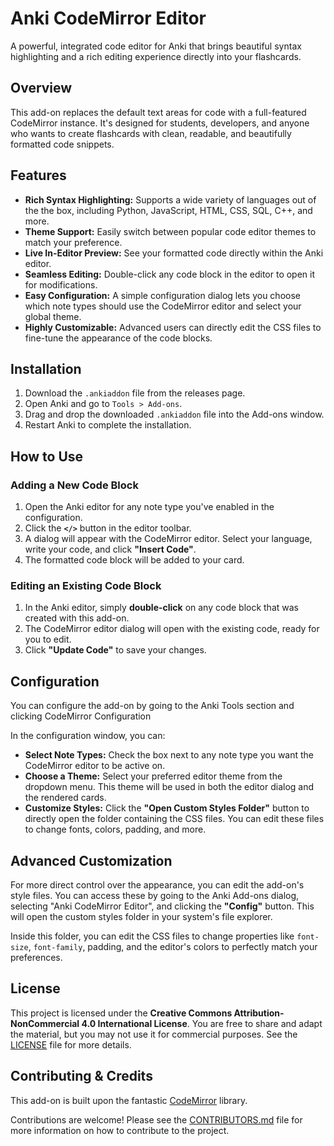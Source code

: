 <h1>Anki CodeMirror Editor</h1>
<p>A powerful, integrated code editor for Anki that brings beautiful syntax highlighting and a rich editing experience directly into your flashcards.</p>

<h2>Overview</h2>
<p>This add-on replaces the default text areas for code with a full-featured CodeMirror instance. It's designed for students, developers, and anyone who wants to create flashcards with clean, readable, and beautifully formatted code snippets.</p>

<h2>Features</h2>
<ul>
<li><strong>Rich Syntax Highlighting:</strong> Supports a wide variety of languages out of the the box, including Python, JavaScript, HTML, CSS, SQL, C++, and more.</li>
<li><strong>Theme Support:</strong> Easily switch between popular code editor themes to match your preference.</li>
<li><strong>Live In-Editor Preview:</strong> See your formatted code directly within the Anki editor.</li>
<li><strong>Seamless Editing:</strong> Double-click any code block in the editor to open it for modifications.</li>
<li><strong>Easy Configuration:</strong> A simple configuration dialog lets you choose which note types should use the CodeMirror editor and select your global theme.</li>
<li><strong>Highly Customizable:</strong> Advanced users can directly edit the CSS files to fine-tune the appearance of the code blocks.</li>
</ul>

<h2>Installation</h2>
<ol>
<li>Download the <code>.ankiaddon</code> file from the releases page.</li>
<li>Open Anki and go to <code>Tools &gt; Add-ons</code>.</li>
<li>Drag and drop the downloaded <code>.ankiaddon</code> file into the Add-ons window.</li>
<li>Restart Anki to complete the installation.</li>
</ol>

<h2>How to Use</h2>
<h3>Adding a New Code Block</h3>
<ol>
<li>Open the Anki editor for any note type you've enabled in the configuration.</li>
<li>Click the <strong><code>&lt;/&gt;</code></strong> button in the editor toolbar.</li>
<li>A dialog will appear with the CodeMirror editor. Select your language, write your code, and click <strong>"Insert Code"</strong>.</li>
<li>The formatted code block will be added to your card.</li>
</ol>

<h3>Editing an Existing Code Block</h3>
<ol>
<li>In the Anki editor, simply <strong>double-click</strong> on any code block that was created with this add-on.</li>
<li>The CodeMirror editor dialog will open with the existing code, ready for you to edit.</li>
<li>Click <strong>"Update Code"</strong> to save your changes.</li>
</ol>

<h2>Configuration</h2>
<p>You can configure the add-on by going to the Anki Tools section and clicking CodeMirror Configuration</p>
<p>In the configuration window, you can:</p>
<ul>
<li><strong>Select Note Types:</strong> Check the box next to any note type you want the CodeMirror editor to be active on.</li>
<li><strong>Choose a Theme:</strong> Select your preferred editor theme from the dropdown menu. This theme will be used in both the editor dialog and the rendered cards.</li>
<li><strong>Customize Styles:</strong> Click the <strong>"Open Custom Styles Folder"</strong> button to directly open the folder containing the CSS files. You can edit these files to change fonts, colors, padding, and more.</li>
</ul>

<h2>Advanced Customization</h2>
<p>For more direct control over the appearance, you can edit the add-on's style files. You can access these by going to the Anki Add-ons dialog, selecting "Anki CodeMirror Editor", and clicking the <strong>"Config"</strong> button. This will open the custom styles folder in your system's file explorer.</p>
<p>Inside this folder, you can edit the CSS files to change properties like <code>font-size</code>, <code>font-family</code>, padding, and the editor's colors to perfectly match your preferences.</p>

<h2>License</h2>
<p>This project is licensed under the <strong>Creative Commons Attribution-NonCommercial 4.0 International License</strong>. You are free to share and adapt the material, but you may not use it for commercial purposes. See the <a href="LICENSE">LICENSE</a> file for more details.</p>

<h2>Contributing & Credits</h2>
<p>This add-on is built upon the fantastic <a href="https://codemirror.net/">CodeMirror</a> library.</p>
<p>Contributions are welcome! Please see the <a href="CONTRIBUTORS.md">CONTRIBUTORS.md</a> file for more information on how to contribute to the project.</p>

